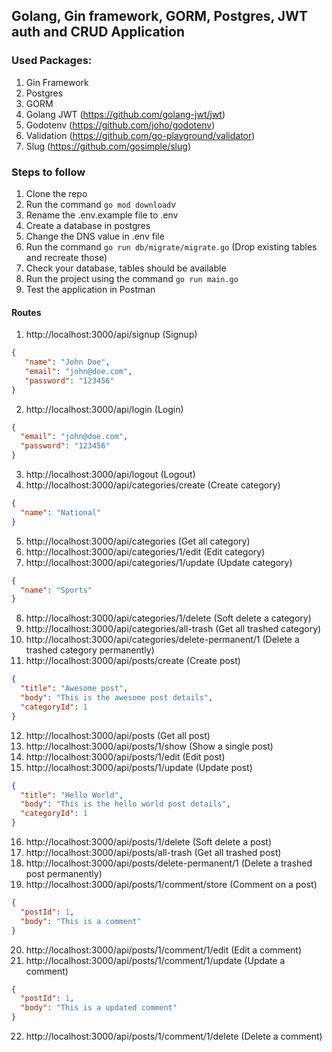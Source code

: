 ## Golang, Gin framework, GORM, Postgres, JWT auth and CRUD Application

### Used Packages:
1. Gin Framework
2. Postgres
3. GORM
4. Golang JWT (https://github.com/golang-jwt/jwt)
5. Godotenv (https://github.com/joho/godotenv)
6. Validation (https://github.com/go-playground/validator)
7. Slug (https://github.com/gosimple/slug)

### Steps to follow
1. Clone the repo
2. Run the command `go mod download`v
3. Rename the .env.example file to .env 
4. Create a database in postgres 
5. Change the DNS value in .env file 
6. Run the command `go run db/migrate/migrate.go` (Drop existing tables and recreate those)
7. Check your database, tables should be available
8. Run the project using the command `go run main.go`
9. Test the application in Postman

#### Routes
1. http://localhost:3000/api/signup (Signup)
```json
{
   "name": "John Doe",
   "email": "john@doe.com",
   "password": "123456"
}
```
2. http://localhost:3000/api/login (Login)
```json 
{
  "email": "john@doe.com",
  "password": "123456"
}
```
3. http://localhost:3000/api/logout (Logout)
4. http://localhost:3000/api/categories/create (Create category)
```json
{
  "name": "National"
}
```
5. http://localhost:3000/api/categories (Get all category)
6. http://localhost:3000/api/categories/1/edit (Edit category)
7. http://localhost:3000/api/categories/1/update (Update category)
```json
{
  "name": "Sports"
}
```
8. http://localhost:3000/api/categories/1/delete (Soft delete a category)
9. http://localhost:3000/api/categories/all-trash (Get all trashed category)
10. http://localhost:3000/api/categories/delete-permanent/1 (Delete a trashed category permanently)
11. http://localhost:3000/api/posts/create (Create post)
```json
{
  "title": "Awesome post",
  "body": "This is the awesome post details",
  "categoryId": 1
}
```
12. http://localhost:3000/api/posts (Get all post)
13. http://localhost:3000/api/posts/1/show (Show a single post)
14. http://localhost:3000/api/posts/1/edit (Edit post)
15. http://localhost:3000/api/posts/1/update (Update post)
```json
{
  "title": "Hello World",
  "body": "This is the hello world post details",
  "categoryId": 1
}
```
16. http://localhost:3000/api/posts/1/delete (Soft delete a post)
17. http://localhost:3000/api/posts/all-trash (Get all trashed post)
18. http://localhost:3000/api/posts/delete-permanent/1 (Delete a trashed post permanently)
19. http://localhost:3000/api/posts/1/comment/store (Comment on a post)
```json
{
  "postId": 1,
  "body": "This is a comment"
}
```
20. http://localhost:3000/api/posts/1/comment/1/edit (Edit a comment)
21. http://localhost:3000/api/posts/1/comment/1/update (Update a comment)
```json
{
  "postId": 1,
  "body": "This is a updated comment"
}
```
22. http://localhost:3000/api/posts/1/comment/1/delete (Delete a comment)